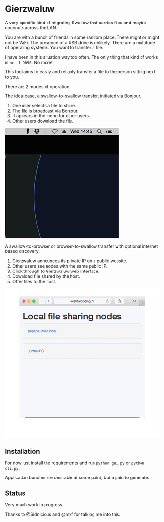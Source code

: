 # Gierzwaluw

A very specific kind of migrating Swallow that carries files and maybe coconuts across the LAN.

You are with a bunch of friends in some random place.
There might or might not be WiFi.
The presence of a USB drive is unlikely.
There are a multitude of operating systems.
You want to transfer a file.

I have been in this situation way too often.
The only thing that kind of works is `nc -l 9090`.
No more!

This tool aims to easily and reliably transfer a file to the person sitting next to you.

There are 2 modes of operation:

The ideal case, a swallow-to-swallow transfer, initiated via Bonjour.

1. One user selects a file to share.
2. The file is broadcast via Bonjour.
3. It appears in the menu for other users.
4. Other users download the file.

![example transfer](https://raw.githubusercontent.com/pepijndevos/gierzwaluw/master/images/transfer.gif)

A swallow-to-browser or browser-to-swallow transfer with optional internet based discovery.

1. Gierzwaluw announces its private IP on a public website.
2. Other users see nodes with the same public IP.
3. Click through to Gierzwaluw web interface.
4. Download file shared by the host.
5. Offer files to the host.


![example transfer](https://raw.githubusercontent.com/pepijndevos/gierzwaluw/master/images/browser_transfer.gif)

## Installation

For now just install the requirements and run `python gui.py` or  `python cli.py`.

Application bundles are desirable at some point, but a pain to generate.

## Status

Very much work in progress.

Thanks to @Sidnicious and @myf for talking me into this.
